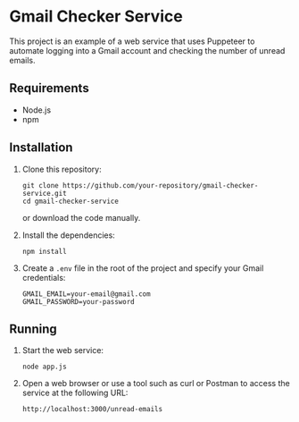 # Gmail Checker Service

This project is an example of a web service that uses Puppeteer to automate logging into a Gmail account and checking the number of unread emails.

## Requirements

- Node.js
- npm

## Installation

1. Clone this repository:

   ```
   git clone https://github.com/your-repository/gmail-checker-service.git
   cd gmail-checker-service
   ```

   or download the code manually.

2. Install the dependencies:

   ```
   npm install
   ```

3. Create a `.env` file in the root of the project and specify your Gmail credentials:

   ```
   GMAIL_EMAIL=your-email@gmail.com
   GMAIL_PASSWORD=your-password
   ```

## Running

1. Start the web service:

   ```
   node app.js
   ```

2. Open a web browser or use a tool such as curl or Postman to access the service at the following URL:

   ```
   http://localhost:3000/unread-emails
   ```
